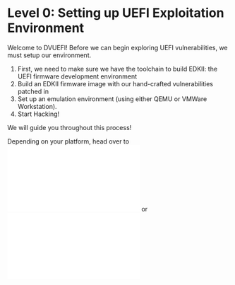 # Level 0: Setting up UEFI Exploitation Environment

Welcome to DVUEFI!
Before we can begin exploring UEFI vulnerabilities, we must setup our environment.
1. First, we need to make sure we have the toolchain to build EDKII: the UEFI firmware development environment
2. Build an EDKII firmware image with our hand-crafted vulnerabilities patched in
3. Set up an emulation environment (using either QEMU or VMWare Workstation).
4. Start Hacking!

We will guide you throughout this process!

Depending on your platform, head over to ![Windows](./windows-setup.md) or ![Linux](./linux-setup.md)
